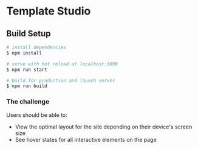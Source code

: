 # Template Studio

## Build Setup

```bash
# install dependencies
$ npm install

# serve with hot reload at localhost:3000
$ npm run start

# build for production and launch server
$ npm run build
```
### The challenge

Users should be able to:

- View the optimal layout for the site depending on their device's screen size
- See hover states for all interactive elements on the page